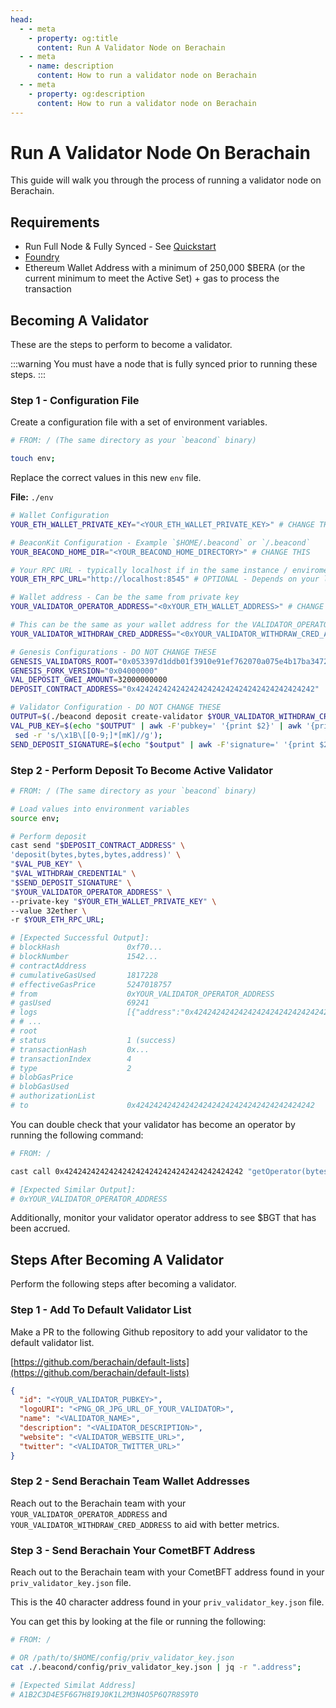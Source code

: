```yaml
---
head:
  - - meta
    - property: og:title
      content: Run A Validator Node on Berachain
  - - meta
    - name: description
      content: How to run a validator node on Berachain
  - - meta
    - property: og:description
      content: How to run a validator node on Berachain
---
```


# Run A Validator Node On Berachain

This guide will walk you through the process of running a validator node on Berachain.

## Requirements

- Run Full Node & Fully Synced - See [Quickstart](/nodes/quickstart)
- [Foundry](https://book.getfoundry.sh/getting-started/installation)
- Ethereum Wallet Address with a minimum of 250,000 $BERA (or the current minimum to meet the Active Set) + gas to process the transaction

## Becoming A Validator

These are the steps to perform to become a validator.

:::warning
You must have a node that is fully synced prior to running these steps.
:::

### Step 1 - Configuration File

Create a configuration file with a set of environment variables.

```bash
# FROM: / (The same directory as your `beacond` binary)

touch env;
```

Replace the correct values in this new `env` file.

**File:** `./env`

```bash
# Wallet Configuration
YOUR_ETH_WALLET_PRIVATE_KEY="<YOUR_ETH_WALLET_PRIVATE_KEY>" # CHANGE THIS

# BeaconKit Configuration - Example `$HOME/.beacond` or `/.beacond`
YOUR_BEACOND_HOME_DIR="<YOUR_BEACOND_HOME_DIRECTORY>" # CHANGE THIS

# Your RPC URL - typically localhost if in the same instance / enviroment
YOUR_ETH_RPC_URL="http://localhost:8545" # OPTIONAL - Depends on your local RPC

# Wallet address - Can be the same from private key
YOUR_VALIDATOR_OPERATOR_ADDRESS="<0xYOUR_ETH_WALLET_ADDRESS>" # CHANGE THIS

# This can be the same as your wallet address for the VALIDATOR_OPERATOR_ADDRESS
YOUR_VALIDATOR_WITHDRAW_CRED_ADDRESS="<0xYOUR_VALIDATOR_WITHDRAW_CRED_ADDRESS>" # CHANGE THIS

# Genesis Configurations - DO NOT CHANGE THESE
GENESIS_VALIDATORS_ROOT="0x053397d1ddb01f3910e91ef762070a075e4b17ba3472c3c4dd391a68bd5d95a1"
GENESIS_FORK_VERSION="0x04000000"
VAL_DEPOSIT_GWEI_AMOUNT=32000000000
DEPOSIT_CONTRACT_ADDRESS="0x4242424242424242424242424242424242424242"

# Validator Configuration - DO NOT CHANGE THESE
OUTPUT=$(./beacond deposit create-validator $YOUR_VALIDATOR_WITHDRAW_CRED_ADDRESS $VAL_DEPOSIT_GWEI_AMOUNT $GENESIS_FORK_VERSION $GENESIS_VALIDATORS_ROOT --private-key $YOUR_ETH_WALLET_PRIVATE_KEY --home $YOUR_BEACOND_HOME_DIR);
VAL_PUB_KEY=$(echo "$OUTPUT" | awk -F'pubkey=' '{print $2}' | awk '{print $1}' |
 sed -r 's/\x1B\[[0-9;]*[mK]//g');
SEND_DEPOSIT_SIGNATURE=$(echo "$output" | awk -F'signature=' '{print $2}' | awk '{print $1}' | sed -r 's/\x1B\[[0-9;]*[mK]//g');
```

### Step 2 - Perform Deposit To Become Active Validator

```bash
# FROM: / (The same directory as your `beacond` binary)

# Load values into environment variables
source env;

# Perform deposit
cast send "$DEPOSIT_CONTRACT_ADDRESS" \
'deposit(bytes,bytes,bytes,address)' \
"$VAL_PUB_KEY" \
"$VAL_WITHDRAW_CREDENTIAL" \
"$SEND_DEPOSIT_SIGNATURE" \
"$YOUR_VALIDATOR_OPERATOR_ADDRESS" \
--private-key "$YOUR_ETH_WALLET_PRIVATE_KEY" \
--value 32ether \
-r $YOUR_ETH_RPC_URL;

# [Expected Successful Output]:
# blockHash               0xf70...
# blockNumber             1542...
# contractAddress
# cumulativeGasUsed       1817228
# effectiveGasPrice       5247018757
# from                    0xYOUR_VALIDATOR_OPERATOR_ADDRESS
# gasUsed                 69241
# logs                    [{"address":"0x4242424242424242424242424242424242424242","topics":
# # ...
# root
# status                  1 (success)
# transactionHash         0x...
# transactionIndex        4
# type                    2
# blobGasPrice
# blobGasUsed
# authorizationList
# to                      0x4242424242424242424242424242424242424242
```

You can double check that your validator has become an operator by running the following command:

```bash
# FROM: /

cast call 0x4242424242424242424242424242424242424242 "getOperator(bytes calldata pubkey)" "$VAL_PUB_KEY" --rpc-url $YOUR_ETH_RPC_URL;

# [Expected Similar Output]:
# 0xYOUR_VALIDATOR_OPERATOR_ADDRESS
```

Additionally, monitor your validator operator address to see $BGT that has been accrued.

## Steps After Becoming A Validator

Perform the following steps after becoming a validator.

### Step 1 - Add To Default Validator List

Make a PR to the following Github repository to add your validator to the default validator list.

[https://github.com/berachain/default-lists](https://github.com/berachain/default-lists)

```json
{
  "id": "<YOUR_VALIDATOR_PUBKEY>",
  "logoURI": "<PNG_OR_JPG_URL_OF_YOUR_VALIDATOR>",
  "name": "<VALIDATOR_NAME>",
  "description": "<VALIDATOR_DESCRIPTION>",
  "website": "<VALIDATOR_WEBSITE_URL>",
  "twitter": "<VALIDATOR_TWITTER_URL>"
}
```

### Step 2 - Send Berachain Team Wallet Addresses

Reach out to the Berachain team with your `YOUR_VALIDATOR_OPERATOR_ADDRESS` and `YOUR_VALIDATOR_WITHDRAW_CRED_ADDRESS` to aid with better metrics.

### Step 3 - Send Berachain Your CometBFT Address

Reach out to the Berachain team with your CometBFT address found in your `priv_validator_key.json` file.

This is the 40 character address found in your `priv_validator_key.json` file.

You can get this by looking at the file or running the following:

```bash
# FROM: /

# OR /path/to/$HOME/config/priv_validator_key.json
cat ./.beacond/config/priv_validator_key.json | jq -r ".address";

# [Expected Similat Address]
# A1B2C3D4E5F6G7H8I9J0K1L2M3N4O5P6Q7R8S9T0
```
